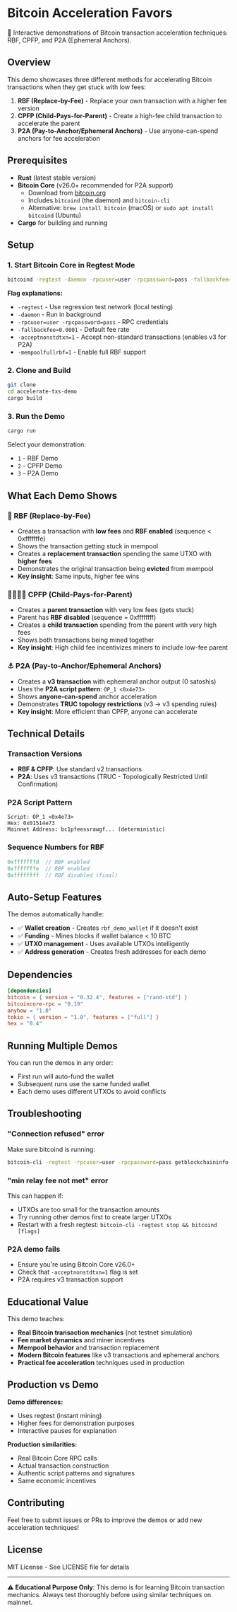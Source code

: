 # Bitcoin Acceleration Favors

🚀 Interactive demonstrations of Bitcoin transaction acceleration techniques: RBF, CPFP, and P2A (Ephemeral Anchors).

## Overview

This demo showcases three different methods for accelerating Bitcoin transactions when they get stuck with low fees:

1. **RBF (Replace-by-Fee)** - Replace your own transaction with a higher fee version
2. **CPFP (Child-Pays-for-Parent)** - Create a high-fee child transaction to accelerate the parent
3. **P2A (Pay-to-Anchor/Ephemeral Anchors)** - Use anyone-can-spend anchors for fee acceleration

## Prerequisites

- **Rust** (latest stable version)
- **Bitcoin Core** (v26.0+ recommended for P2A support)
  - Download from [bitcoin.org](https://bitcoin.org/en/download) 
  - Includes `bitcoind` (the daemon) and `bitcoin-cli`
  - Alternative: `brew install bitcoin` (macOS) or `sudo apt install bitcoind` (Ubuntu)
- **Cargo** for building and running

## Setup

### 1. Start Bitcoin Core in Regtest Mode

```bash
bitcoind -regtest -daemon -rpcuser=user -rpcpassword=pass -fallbackfee=0.0001 -acceptnonstdtxn=1 -mempoolfullrbf=1
```

**Flag explanations:**
- `-regtest` - Use regression test network (local testing)
- `-daemon` - Run in background
- `-rpcuser=user -rpcpassword=pass` - RPC credentials
- `-fallbackfee=0.0001` - Default fee rate
- `-acceptnonstdtxn=1` - Accept non-standard transactions (enables v3 for P2A)
- `-mempoolfullrbf=1` - Enable full RBF support

### 2. Clone and Build

```bash
git clone
cd accelerate-txs-demo
cargo build
```

### 3. Run the Demo

```bash
cargo run
```

Select your demonstration:
- `1` - RBF Demo
- `2` - CPFP Demo  
- `3` - P2A Demo

## What Each Demo Shows

### 🔄 RBF (Replace-by-Fee)
- Creates a transaction with **low fees** and **RBF enabled** (sequence < 0xfffffffe)
- Shows the transaction getting stuck in mempool
- Creates a **replacement transaction** spending the same UTXO with **higher fees**
- Demonstrates the original transaction being **evicted** from mempool
- **Key insight**: Same inputs, higher fee wins

### 👨‍👩‍👧‍👦 CPFP (Child-Pays-for-Parent)
- Creates a **parent transaction** with very low fees (gets stuck)
- Parent has **RBF disabled** (sequence = 0xffffffff)
- Creates a **child transaction** spending from the parent with very high fees
- Shows both transactions being mined together
- **Key insight**: High child fee incentivizes miners to include low-fee parent

### ⚓ P2A (Pay-to-Anchor/Ephemeral Anchors)
- Creates a **v3 transaction** with ephemeral anchor output (0 satoshis)
- Uses the **P2A script pattern**: `OP_1 <0x4e73>`
- Shows **anyone-can-spend** anchor acceleration
- Demonstrates **TRUC topology restrictions** (v3 → v3 spending rules)
- **Key insight**: More efficient than CPFP, anyone can accelerate

## Technical Details

### Transaction Versions
- **RBF & CPFP**: Use standard v2 transactions
- **P2A**: Uses v3 transactions (TRUC - Topologically Restricted Until Confirmation)

### P2A Script Pattern
```
Script: OP_1 <0x4e73>
Hex: 0x01514e73
Mainnet Address: bc1pfeessrawgf... (deterministic)
```

### Sequence Numbers for RBF
```rust
0xfffffffd  // RBF enabled
0xfffffffe  // RBF enabled  
0xffffffff  // RBF disabled (final)
```

## Auto-Setup Features

The demos automatically handle:
- ✅ **Wallet creation** - Creates `rbf_demo_wallet` if it doesn't exist
- ✅ **Funding** - Mines blocks if wallet balance < 10 BTC
- ✅ **UTXO management** - Uses available UTXOs intelligently
- ✅ **Address generation** - Creates fresh addresses for each demo

## Dependencies

```toml
[dependencies]
bitcoin = { version = "0.32.4", features = ["rand-std"] }
bitcoincore-rpc = "0.19"
anyhow = "1.0"
tokio = { version = "1.0", features = ["full"] }
hex = "0.4"
```

## Running Multiple Demos

You can run the demos in any order:
- First run will auto-fund the wallet
- Subsequent runs use the same funded wallet
- Each demo uses different UTXOs to avoid conflicts

## Troubleshooting

### "Connection refused" error
Make sure bitcoind is running:
```bash
bitcoin-cli -regtest -rpcuser=user -rpcpassword=pass getblockchaininfo
```

### "min relay fee not met" error
This can happen if:
- UTXOs are too small for the transaction amounts
- Try running other demos first to create larger UTXOs
- Restart with a fresh regtest: `bitcoin-cli -regtest stop && bitcoind [flags]`

### P2A demo fails
- Ensure you're using Bitcoin Core v26.0+ 
- Check that `-acceptnonstdtxn=1` flag is set
- P2A requires v3 transaction support

## Educational Value

This demo teaches:
- **Real Bitcoin transaction mechanics** (not testnet simulation)
- **Fee market dynamics** and miner incentives  
- **Mempool behavior** and transaction replacement
- **Modern Bitcoin features** like v3 transactions and ephemeral anchors
- **Practical fee acceleration** techniques used in production

## Production vs Demo

**Demo differences:**
- Uses regtest (instant mining)
- Higher fees for demonstration purposes
- Interactive pauses for explanation

**Production similarities:**
- Real Bitcoin Core RPC calls
- Actual transaction construction
- Authentic script patterns and signatures
- Same economic incentives

## Contributing

Feel free to submit issues or PRs to improve the demos or add new acceleration techniques!

## License

MIT License - See LICENSE file for details

---

**⚠️ Educational Purpose Only**: This demo is for learning Bitcoin transaction mechanics. Always test thoroughly before using similar techniques on mainnet.